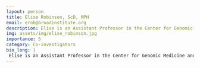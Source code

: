 ```yaml
---
layout: person
title: Elise Robinson, ScD, MPH
email: erob@broadinstitute.org
description: Elise is an Assistant Professor in the Center for Genomic Medicine and Department of Psychiatry at Massachusetts General Hospital and an Institute Member of the Broad Institute of MIT and Harvard. She ...
img: assets/img/elise_robinson.jpg
importance: 5
category: Co-investigators
bio_long: |
 Elise is an Assistant Professor in the Center for Genomic Medicine and Department of Psychiatry at Massachusetts General Hospital and an Institute Member of the Broad Institute of MIT and Harvard. She is also an affiliated faculty member with the Analytic and Translational Genetics Unit at MGH. Elise received a Sc.D. in psychiatric epidemiology from the Harvard School of Public Health, and completed postdoctoral training in statistical genetics at MGH and the Broad Institute.
---
```

